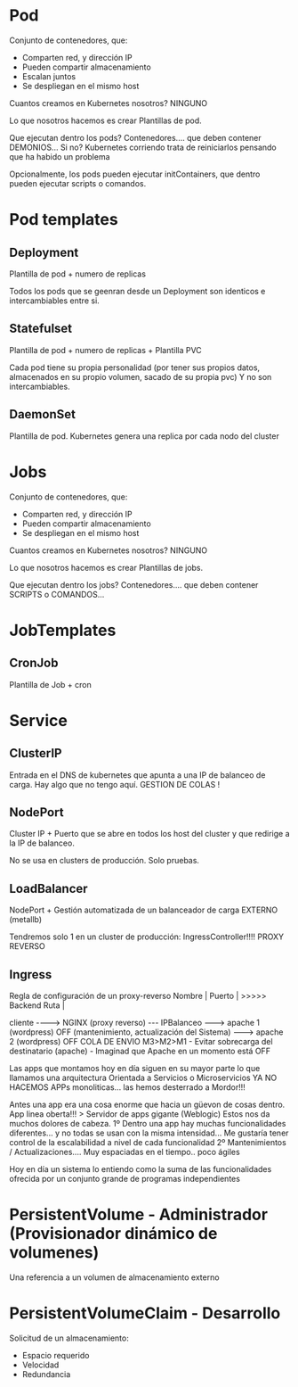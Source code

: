 # Pod

Conjunto de contenedores, que:
- Comparten red, y dirección IP
- Pueden compartir almacenamiento
- Escalan juntos
- Se despliegan en el mismo host

Cuantos creamos en Kubernetes nosotros? NINGUNO 

Lo que nosotros hacemos es crear Plantillas de pod.

Que ejecutan dentro los pods? Contenedores.... que deben contener DEMONIOS... 
Si no? Kubernetes corriendo trata de reiniciarlos pensando que ha habido un problema

Opcionalmente, los pods pueden ejecutar initContainers, que dentro pueden ejecutar scripts o comandos.

# Pod templates

## Deployment

Plantilla de pod + numero de replicas

Todos los pods que se geenran desde un Deployment son identicos e intercambiables entre si.

## Statefulset

Plantilla de pod + numero de replicas + Plantilla PVC

Cada pod tiene su propia personalidad (por tener sus propios datos, almacenados en su propio volumen, sacado de su propia pvc)
Y no son intercambiables.

## DaemonSet

Plantilla de pod. Kubernetes genera una replica por cada nodo del cluster

# Jobs

Conjunto de contenedores, que:
- Comparten red, y dirección IP
- Pueden compartir almacenamiento
- Se despliegan en el mismo host

Cuantos creamos en Kubernetes nosotros? NINGUNO 

Lo que nosotros hacemos es crear Plantillas de jobs.

Que ejecutan dentro los jobs? Contenedores.... que deben contener SCRIPTS o COMANDOS... 

# JobTemplates

## CronJob

Plantilla de Job + cron

# Service

## ClusterIP

Entrada en el DNS de kubernetes que apunta a una IP de balanceo de carga.
Hay algo que no tengo aquí. GESTION DE COLAS !

## NodePort

Cluster IP + Puerto que se abre en todos los host del cluster y que redirige a la IP de balanceo.

No se usa en clusters de producción. Solo pruebas.

## LoadBalancer

NodePort + Gestión automatizada de un balanceador de carga EXTERNO (metallb)

Tendremos solo 1 en un cluster de producción: IngressController!!!! PROXY REVERSO

## Ingress

Regla de configuración de un proxy-reverso
    Nombre  |
    Puerto  |   >>>>> Backend
    Ruta    |
    

cliente ----> NGINX (proxy reverso)   --- IPBalanceo --->    apache 1 (wordpress) OFF (mantenimiento, actualización del Sistema)
                                                     --->    apache 2 (wordpress) OFF
                                                COLA DE ENVIO
                                                M3>M2>M1
                                                - Evitar sobrecarga del destinatario (apache)
                                                - Imaginad que Apache en un momento está OFF

Las apps que montamos hoy en día siguen en su mayor parte lo que llamamos una arquitectura Orientada a Servicios o Microservicios
YA NO HACEMOS APPs monoliticas... las hemos desterrado a Mordor!!!

Antes una app era una cosa enorme que hacia un güevon de cosas dentro. App linea oberta!!! > Servidor de apps gigante (Weblogic)
Estos nos da muchos dolores de cabeza.
1º Dentro una app hay muchas funcionalidades diferentes... y no todas se usan con la misma intensidad...
    Me gustaría tener control de la escalabilidad a nivel de cada funcionalidad
2º Mantenimientos / Actualizaciones.... Muy espaciadas en el tiempo.. poco ágiles

Hoy en día un sistema lo entiendo como la suma de las funcionalidades ofrecida por un conjunto grande de programas independientes

# PersistentVolume - Administrador (Provisionador dinámico de volumenes)

Una referencia a un volumen de almacenamiento externo

# PersistentVolumeClaim - Desarrollo

Solicitud de un almacenamiento:
- Espacio requerido
- Velocidad
- Redundancia